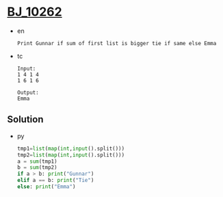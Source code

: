 # [BJ_10262](https://acmicpc.net/problem/10262)

* en

  ```en
  Print Gunnar if sum of first list is bigger tie if same else Emma
  ```

* tc

  ```tc
  Input:
  1 4 1 4
  1 6 1 6

  Output:
  Emma
  ```

## Solution

* py

  ```py
  tmp1=list(map(int,input().split()))
  tmp2=list(map(int,input().split()))
  a = sum(tmp1)
  b = sum(tmp2)
  if a > b: print("Gunnar")
  elif a == b: print("Tie")
  else: print("Emma")
  ```
